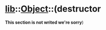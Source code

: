 # [lib](../README.md)::[Object](./README.md)::(destructor
**This section is not writed we're sorry**)